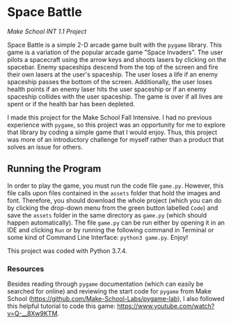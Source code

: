 # Space Battle
<i> Make School INT 1.1 Project </i>

Space Battle is a simple 2-D arcade game built with the `pygame` library. This game is a variation of the popular arcade game "Space Invaders". The user pilots a spacecraft using the arrow keys and shoots lasers by clicking on the spacebar. Enemy spaceships descend from the top of the screen and fire their own lasers at the user's spaceship. The user loses a life if an enemy spaceship passes the bottom of the screen. Additionally, the user loses health points if an enemy laser hits the user spaceship or if an enemy spaceship collides with the user spaceship. The game is over if all lives are spent or if the health bar has been depleted.

I made this project for the Make School Fall Intensive. I had no previous experience with `pygame`, so this project was an opportunity for me to explore that library by coding a simple game that I would enjoy. Thus, this project was more of an introductory challenge for myself rather than a product that solves an issue for others. 


## Running the Program

In order to play the game, you must run the code file `game.py`. However, this file calls upon files contained in the `assets` folder that hold the images and font. Therefore, you should download the whole project (which you can do by clicking the drop-down menu from the green button labelled `Code`) and save the `assets` folder in the same directory as `game.py` (which should happen automatically). The file `game.py` can be run either by opening it in an IDE and clicking `Run` or by running the following command in Terminal or some kind of Command Line Interface: `python3 game.py`. Enjoy!

This project was coded with Python 3.7.4.


### Resources
Besides reading through `pygame` documentation (which can easily be searched for online) and reviewing the start code for `pygame` from Make School (https://github.com/Make-School-Labs/pygame-lab), I also followed this helpful tutorial to code this game: https://www.youtube.com/watch?v=Q-__8Xw9KTM. 

